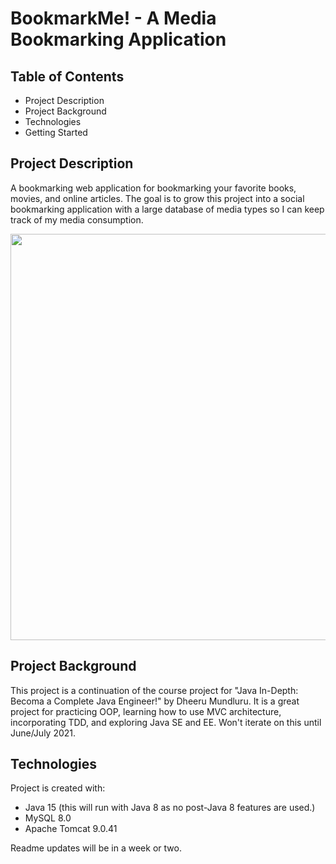 # **BookmarkMe! - A Media Bookmarking Application**

## Table of Contents
- Project Description
- Project Background
- Technologies
- Getting Started



## Project Description
A bookmarking web application for bookmarking your favorite books, movies, and online articles. The goal is to grow this project into a social bookmarking application with a large database of media types so I can keep track of my media consumption.


<img src="https://media.giphy.com/media/YvWKwXOHMi5O89i2xj/giphy.gif" width="650">


## Project Background

This project is a continuation of the course project for "Java In-Depth: Becoma a Complete Java Engineer!" by Dheeru Mundluru. It is a great project for practicing OOP, learning how to use MVC architecture, incorporating TDD, and exploring Java SE and EE. Won't iterate on this until June/July 2021.

## Technologies
Project is created with:

- Java 15 (this will run with Java 8 as no post-Java 8 features are used.)
- MySQL 8.0
- Apache Tomcat 9.0.41

Readme updates will be in a week or two.
